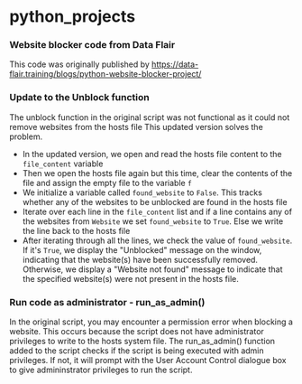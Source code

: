 # python_projects

### Website blocker code from Data Flair
This code was originally published by https://data-flair.training/blogs/python-website-blocker-project/

### Update to the Unblock function
The unblock function in the original script was not functional as it could not remove websites from the hosts file
This updated version solves the problem. 
- In the updated version, we open and read the hosts file content to the `file_content` variable
- Then we open the hosts file again but this time, clear the contents of the file and assign the empty file to the variable `f`
- We initialize a variable called `found_website` to `False`. This tracks whether any of the websites to be unblocked are found in the hosts file
- Iterate over each line in the `file_content` list and if a line contains any of the websites from `Website` we set `found_website` to `True`. Else we write the line back to the hosts file
- After iterating through all the lines, we check the value of `found_website`. If it's `True`, we display the "Unblocked" message on the window, indicating that the website(s) have been successfully removed. Otherwise, we display a "Website not found" message to indicate that the specified website(s) were not present in the hosts file.

### Run code as administrator - run_as_admin()
In the original script, you may encounter a permission error when blocking a website. This occurs because the script does not have administrator privileges to write to the hosts system file. The run_as_admin() function added to the script checks if the script is being executed with admin privileges. If not, it will prompt with the User Account Control dialogue box to give admininstrator privileges to run the script.
